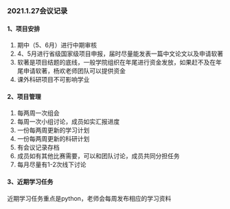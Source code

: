 ### 2021.1.27会议记录

#### 1、项目安排

1. 期中（5、6月）进行中期审核
2. 4、5月进行省级国家级项目申报，届时尽量能发表一篇中文论文以及申请软著
3. 软著是项目结题的底线，一般学院组织在年尾进行资金发放，如果赶不及在年尾申请软著，杨欢老师团队可以提供资金
4. 课外科研项目不可影响学业



#### 2、项目管理

1. 每两周一次组会
2. 每周一次小组讨论，成员如实汇报进度
3. 一份每两周更新的学习计划
4. 一份每两周更新的科研计划
5. 有会议记录存档
6. 成员如有其他比赛需要，可以和团队讨论，成员共同分担任务
7. 每月尽量有1-2次线下讨论



#### 3、近期学习任务

近期学习任务重点是python，老师会每周发布相应的学习资料
